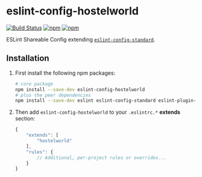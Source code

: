 # eslint-config-hostelworld

[![Build Status](https://api.travis-ci.org/Hostelworld/eslint-config-hostelworld.svg?branch=master)](https://travis-ci.org/Hostelworld/eslint-config-hostelworld)
[![npm](https://img.shields.io/npm/v/eslint-config-hostelworld.svg)](https://www.npmjs.com/package/eslint-config-hostelworld)
[![npm](https://img.shields.io/npm/dt/eslint-config-hostelworld.svg)](https://www.npmjs.com/package/eslint-config-hostelworld)

ESLint Shareable Config extending [`eslint-config-standard`](https://github.com/standard/eslint-config-standard).

## Installation

1. First install the following npm packages:

    ```bash
    # core package
    npm install --save-dev eslint-config-hostelworld
    # plus the peer dependencies
    npm install --save-dev eslint eslint-config-standard eslint-plugin-import eslint-plugin-node eslint-plugin-promise eslint-plugin-standard
    ```

2. Then add `eslint-config-hostelworld` to your `.eslintrc.*` **extends** section:

    ```js
    {
        "extends": [
            "hostelworld"
        ],
        "rules": {
            // Additional, per-project rules or overrides...
        }
    }
    ```
